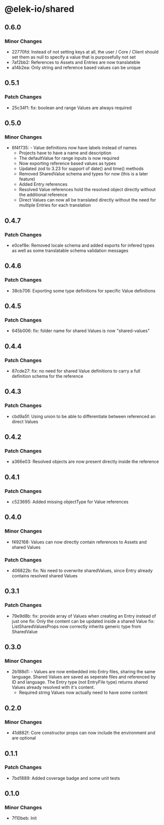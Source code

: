 # @elek-io/shared

## 0.6.0

### Minor Changes

- 22770fd: Instead of not setting keys at all, the user / Core / Client should set them as null to specify a value that is purposefully not set
- 7af2bb2: References to Assets and Entries are now translateble
- a14b2ea: Only string and reference based values can be unique

## 0.5.1

### Patch Changes

- 25c34f1: fix: boolean and range Values are always required

## 0.5.0

### Minor Changes

- 6f4f735: - Value definitions now have labels instead of names
  - Projects have to have a name and description
  - The defaultValue for range inputs is now required
  - Now exporting reference based values as types
  - Updated zod to 3.23 for support of date() and time() methods
  - Removed SharedValue schema and types for now (this is a later feature)
  - Added Entry references
  - Resolved Value references hold the resolved object directly without the additional reference
  - Direct Values can now all be translated directly without the need for multiple Entries for each translation

## 0.4.7

### Patch Changes

- e0cef8e: Removed locale schema and added exports for infered types as well as some translatable schema validation messages

## 0.4.6

### Patch Changes

- 38cb706: Exporting some type definitions for specific Value definitions

## 0.4.5

### Patch Changes

- 645b006: fix: folder name for shared Values is now "shared-values"

## 0.4.4

### Patch Changes

- 87cde27: fix: no need for shared Value definitions to carry a full definition schema for the reference

## 0.4.3

### Patch Changes

- cbd9a5f: Using union to be able to differentiate between referenced an direct Values

## 0.4.2

### Patch Changes

- a366e03: Resolved objects are now present directly inside the reference

## 0.4.1

### Patch Changes

- c523695: Added missing objectType for Value references

## 0.4.0

### Minor Changes

- f492168: Values can now directly contain references to Assets and shared Values

### Patch Changes

- 406822b: fix: No need to overwrite sharedValues, since Entry already contains resolved shared Values

## 0.3.1

### Patch Changes

- 79e9d8b: fix: provide array of Values when creating an Entry instead of just one
  fix: Only the content can be updated inside a shared Value
  fix: ListSharedValuesProps now correctly inherits generic type from SharedValue

## 0.3.0

### Minor Changes

- 2b188d1: - Values are now embedded into Entry files, sharing the same language. Shared Values are saved as seperate files and referenced by ID and language. The Entry type (not EntryFile type) returns shared Values already resolved with it's content.
  - Required string Values now actually need to have some content

## 0.2.0

### Minor Changes

- 41d882f: Core constructor props can now include the environment and are optional

## 0.1.1

### Patch Changes

- 7bd1889: Added coverage badge and some unit tests

## 0.1.0

### Minor Changes

- 7f10beb: Init
